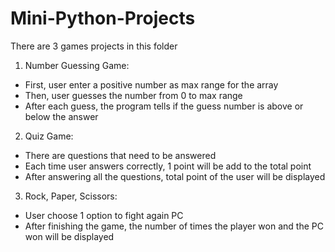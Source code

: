# Mini-Python-Projects

There are 3 games projects in this folder
1. Number Guessing Game:
* First, user enter a positive number as max range for the array
* Then, user guesses the number from 0 to max range
* After each guess, the program tells if the guess number is above or below the answer

2. Quiz Game:
* There are questions that need to be answered
* Each time user answers correctly, 1 point will be add to the total point
* After answering all the questions, total point of the user will be displayed

3. Rock, Paper, Scissors:
* User choose 1 option to fight again PC
* After finishing the game, the number of times the player won and the PC won will be displayed
